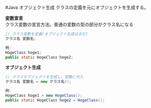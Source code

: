 #Java オブジェクト生成
クラスの定義を元にオブジェクトを生成する。

**変数宣言**  
クラス変数の宣言方法。普通の変数の型の部分がクラス名になる

~~~java
// クラス変数を定義(オブジェクト生成はまだ)
クラス名 変数名;

例:
HogeClass hoge1;
public static HogeClass hoge2;
~~~

**オブジェクト生成**

~~~java
// クラスオブジェクトを生成し、変数に代入
クラス名 変数名 = new クラス名();  

例:
HogeClass hoge1 = new HogeClass();
public static HogeClass hoge2 = HogeClass();
~~~